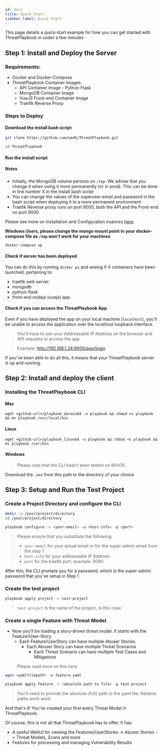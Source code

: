 ```yaml
---
id: doc1
title: Quick Start
sidebar_label: Quick Start
---
```


This page details a quick-start example for how you can get started with ThreatPlaybook in under a few minutes

## Step 1: Install and Deploy the Server

### Requirements: 
* Docker and Docker-Compose
* ThreatPlaybook Container Images: 
    * API Container Image - Python Flask
    * MongoDB Container Image
    * VueJS Front-end Container Image
    * Traefik Reverse Proxy


### Steps to Deploy

#### Download the install bash script

```bash
git clone https://github.com/we45/ThreatPlaybook.git

cd ThreatPlaybook
```

#### Run the install script

##### Notes
* Initially, the MongoDB volume persists on `/tmp`. We advise that you change it when using it more permanently (or in prod). This can be done in line number X in the install bash script
* You can change the values of the superuser email and password in the bash script when deploying it to a more permanent environment
* Traefik Reverse proxy runs on port 9000, both the API and the Front-end on port 9000

Please see more on Installation and Configuration nuances [here](doc3.md).

**Windows Users, please change the mongo mount point in your docker-compose file as `/tmp` won't work for your machines**

```bash
docker-compose up
```

#### Check if server has been deployed

You can do this by running `docker ps` and seeing if 4 containers have been launched, pertaining to: 
* traefik web server
* mongodb
* python-flask
* front-end nodejs (vuejs) app

#### Check if you can access the ThreatPlaybook App

Even if you have deployed the app on your local machine (`localhost`), you'll be unable to access the application over the localhost loopback interface. 

> You'll have to use your Addressable IP Address on the browser and API requests to access the app

> Example: http://192.168.1.24:9000/app/login

If you've been able to do all this, it means that your ThreatPlaybook server is up and running. 

## Step 2: Install and deploy the client

### Installing the ThreatPlaybook CLI

#### Mac

```
wget <github-url>/playbook_darwin64 -o playbook && chmod +x playbook && mv playbook /usr/local/bin
```

#### Linux

```
wget <github-url>/playbook_linux64 -o playbook && chmod +x playbook && mv playbook /usr/bin
```

#### Windows
> Please note that the CLI hasn't been tested on WinOS 

Download the `.exe` from this path to the directory of your choice

## Step 3: Setup and Run the Test Project

### Create a Project Directory and configure the CLI

```bash
mkdir -p /your/project/directory
cd /your/project/directory

playbook configure -e <your-email> -u <host-info> -p <port>
```

> Please ensure that you substitute the following: 
>   * `your-email` for your actual email or for the super-admin email from the step 1
>   * `host-info` for your addressable IP Address
>   * `port` for the traefik port, example: 9090

After this, the CLI prompts you for a password, which is the super-admin password that you've setup in Step 1

### Create the test project

```bash
playbook apply project -n test-project
```
> `test-project` is the name of the project, in this case

### Create a single Feature with Threat Model

* Now you'll be loading a story-driven threat model. It starts with the Feature/User-Story. 
    * Each Feature/UserStory can have multiple Abuser Stories. 
        * Each Abuser Story can have multiple Threat Scenarios
            * Each Threat Scenario can have multiple Test Cases and Mitigations

> Please read more on this here

```bash
wget <yamlfilepath> -o feature.yaml

playbook apply feature -f <absolute path to file> -p test-project
```

> You'll need to provide the absolute (full) path to the yaml file. Relative paths wont work

And that's it! You've created your first every Threat Model in ThreatPlaybook.

Of course, this is not all that ThreatPlaybook has to offer. It has: 
* A useful WebUI for viewing the Features/UserStories -> Abuser Stories -> Threat Models, Scans and more
* Features for processing and managing Vulnerability Results